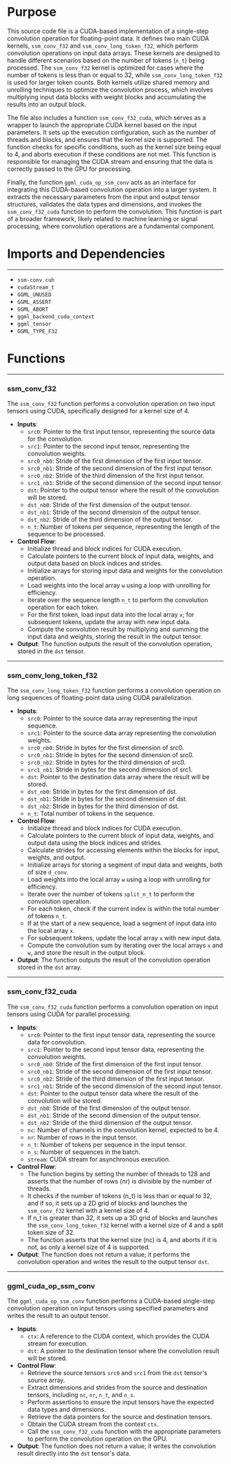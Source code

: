 # Purpose
This source code file is a CUDA-based implementation of a single-step convolution operation for floating-point data. It defines two main CUDA kernels, `ssm_conv_f32` and `ssm_conv_long_token_f32`, which perform convolution operations on input data arrays. These kernels are designed to handle different scenarios based on the number of tokens (`n_t`) being processed. The `ssm_conv_f32` kernel is optimized for cases where the number of tokens is less than or equal to 32, while `ssm_conv_long_token_f32` is used for larger token counts. Both kernels utilize shared memory and unrolling techniques to optimize the convolution process, which involves multiplying input data blocks with weight blocks and accumulating the results into an output block.

The file also includes a function `ssm_conv_f32_cuda`, which serves as a wrapper to launch the appropriate CUDA kernel based on the input parameters. It sets up the execution configuration, such as the number of threads and blocks, and ensures that the kernel size is supported. The function checks for specific conditions, such as the kernel size being equal to 4, and aborts execution if these conditions are not met. This function is responsible for managing the CUDA stream and ensuring that the data is correctly passed to the GPU for processing.

Finally, the function `ggml_cuda_op_ssm_conv` acts as an interface for integrating this CUDA-based convolution operation into a larger system. It extracts the necessary parameters from the input and output tensor structures, validates the data types and dimensions, and invokes the `ssm_conv_f32_cuda` function to perform the convolution. This function is part of a broader framework, likely related to machine learning or signal processing, where convolution operations are a fundamental component.
# Imports and Dependencies

---
- `ssm-conv.cuh`
- `cudaStream_t`
- `GGML_UNUSED`
- `GGML_ASSERT`
- `GGML_ABORT`
- `ggml_backend_cuda_context`
- `ggml_tensor`
- `GGML_TYPE_F32`


# Functions

---
### ssm\_conv\_f32
The `ssm_conv_f32` function performs a convolution operation on two input tensors using CUDA, specifically designed for a kernel size of 4.
- **Inputs**:
    - `src0`: Pointer to the first input tensor, representing the source data for the convolution.
    - `src1`: Pointer to the second input tensor, representing the convolution weights.
    - `src0_nb0`: Stride of the first dimension of the first input tensor.
    - `src0_nb1`: Stride of the second dimension of the first input tensor.
    - `src0_nb2`: Stride of the third dimension of the first input tensor.
    - `src1_nb1`: Stride of the second dimension of the second input tensor.
    - `dst`: Pointer to the output tensor where the result of the convolution will be stored.
    - `dst_nb0`: Stride of the first dimension of the output tensor.
    - `dst_nb1`: Stride of the second dimension of the output tensor.
    - `dst_nb2`: Stride of the third dimension of the output tensor.
    - `n_t`: Number of tokens per sequence, representing the length of the sequence to be processed.
- **Control Flow**:
    - Initialize thread and block indices for CUDA execution.
    - Calculate pointers to the current block of input data, weights, and output data based on block indices and strides.
    - Initialize arrays for storing input data and weights for the convolution operation.
    - Load weights into the local array `w` using a loop with unrolling for efficiency.
    - Iterate over the sequence length `n_t` to perform the convolution operation for each token.
    - For the first token, load input data into the local array `x`; for subsequent tokens, update the array with new input data.
    - Compute the convolution result by multiplying and summing the input data and weights, storing the result in the output tensor.
- **Output**: The function outputs the result of the convolution operation, stored in the `dst` tensor.


---
### ssm\_conv\_long\_token\_f32
The `ssm_conv_long_token_f32` function performs a convolution operation on long sequences of floating-point data using CUDA parallelization.
- **Inputs**:
    - `src0`: Pointer to the source data array representing the input sequence.
    - `src1`: Pointer to the source data array representing the convolution weights.
    - `src0_nb0`: Stride in bytes for the first dimension of src0.
    - `src0_nb1`: Stride in bytes for the second dimension of src0.
    - `src0_nb2`: Stride in bytes for the third dimension of src0.
    - `src1_nb1`: Stride in bytes for the second dimension of src1.
    - `dst`: Pointer to the destination data array where the result will be stored.
    - `dst_nb0`: Stride in bytes for the first dimension of dst.
    - `dst_nb1`: Stride in bytes for the second dimension of dst.
    - `dst_nb2`: Stride in bytes for the third dimension of dst.
    - `n_t`: Total number of tokens in the sequence.
- **Control Flow**:
    - Initialize thread and block indices for CUDA execution.
    - Calculate pointers to the current block of input data, weights, and output data using the block indices and strides.
    - Calculate strides for accessing elements within the blocks for input, weights, and output.
    - Initialize arrays for storing a segment of input data and weights, both of size `d_conv`.
    - Load weights into the local array `w` using a loop with unrolling for efficiency.
    - Iterate over the number of tokens `split_n_t` to perform the convolution operation.
    - For each token, check if the current index is within the total number of tokens `n_t`.
    - If at the start of a new sequence, load a segment of input data into the local array `x`.
    - For subsequent tokens, update the local array `x` with new input data.
    - Compute the convolution sum by iterating over the local arrays `x` and `w`, and store the result in the output block.
- **Output**: The function outputs the result of the convolution operation stored in the `dst` array.


---
### ssm\_conv\_f32\_cuda
The `ssm_conv_f32_cuda` function performs a convolution operation on input tensors using CUDA for parallel processing.
- **Inputs**:
    - `src0`: Pointer to the first input tensor data, representing the source data for convolution.
    - `src1`: Pointer to the second input tensor data, representing the convolution weights.
    - `src0_nb0`: Stride of the first dimension of the first input tensor.
    - `src0_nb1`: Stride of the second dimension of the first input tensor.
    - `src0_nb2`: Stride of the third dimension of the first input tensor.
    - `src1_nb1`: Stride of the second dimension of the second input tensor.
    - `dst`: Pointer to the output tensor data where the result of the convolution will be stored.
    - `dst_nb0`: Stride of the first dimension of the output tensor.
    - `dst_nb1`: Stride of the second dimension of the output tensor.
    - `dst_nb2`: Stride of the third dimension of the output tensor.
    - `nc`: Number of channels in the convolution kernel, expected to be 4.
    - `nr`: Number of rows in the input tensor.
    - `n_t`: Number of tokens per sequence in the input tensor.
    - `n_s`: Number of sequences in the batch.
    - `stream`: CUDA stream for asynchronous execution.
- **Control Flow**:
    - The function begins by setting the number of threads to 128 and asserts that the number of rows (nr) is divisible by the number of threads.
    - It checks if the number of tokens (n_t) is less than or equal to 32, and if so, it sets up a 2D grid of blocks and launches the `ssm_conv_f32` kernel with a kernel size of 4.
    - If n_t is greater than 32, it sets up a 3D grid of blocks and launches the `ssm_conv_long_token_f32` kernel with a kernel size of 4 and a split token size of 32.
    - The function asserts that the kernel size (nc) is 4, and aborts if it is not, as only a kernel size of 4 is supported.
- **Output**: The function does not return a value; it performs the convolution operation and writes the result to the output tensor `dst`.


---
### ggml\_cuda\_op\_ssm\_conv
The `ggml_cuda_op_ssm_conv` function performs a CUDA-based single-step convolution operation on input tensors using specified parameters and writes the result to an output tensor.
- **Inputs**:
    - `ctx`: A reference to the CUDA context, which provides the CUDA stream for execution.
    - `dst`: A pointer to the destination tensor where the convolution result will be stored.
- **Control Flow**:
    - Retrieve the source tensors `src0` and `src1` from the `dst` tensor's source array.
    - Extract dimensions and strides from the source and destination tensors, including `nc`, `nr`, `n_t`, and `n_s`.
    - Perform assertions to ensure the input tensors have the expected data types and dimensions.
    - Retrieve the data pointers for the source and destination tensors.
    - Obtain the CUDA stream from the context `ctx`.
    - Call the `ssm_conv_f32_cuda` function with the appropriate parameters to perform the convolution operation on the GPU.
- **Output**: The function does not return a value; it writes the convolution result directly into the `dst` tensor's data.


